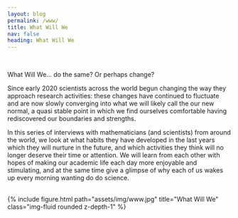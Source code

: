 ```yaml
---
layout: blog
permalink: /www/
title: What Will We
nav: false
heading: What Will We
---
```


<br>

What Will We… do the same? Or perhaps change? 

 
Since early 2020 scientists across the world begun changing the way they approach research activities: these changes have continued to fluctuate and are now slowly converging into what we will likely call the our new normal, a quasi stable point in which we find ourselves comfortable having rediscovered our boundaries and strengths.  

 
In this series of interviews with mathematicians (and scientists) from around the world, we look at what habits they have developed in the last years which they will nurture in the future, and which activities they think will no longer deserve their time or attention. We will learn from each other with hopes of making our academic life each day more enjoyable and stimulating, and at the same time give a glimpse of why each of us wakes up every morning wanting do do science. 
 
 <br>
 
<div class="row">
    <div class="col-sm mt-3 mt-md-0">
        {% include figure.html path="assets/img/www.jpg" title="What Will We" class="img-fluid rounded z-depth-1" %}
    </div>
</div>

<br>

   



